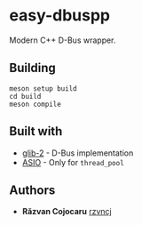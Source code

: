 # easy-dbuspp

Modern C++ D-Bus wrapper.

## Building

```
meson setup build
cd build
meson compile
```

## Built with

* [glib-2](https://docs.gtk.org/glib/) - D-Bus implementation
* [ASIO](https://think-async.com/Asio/) - Only for `thread_pool`

## Authors

* **Răzvan Cojocaru** [rzvncj](https://github.com/rzvncj)
